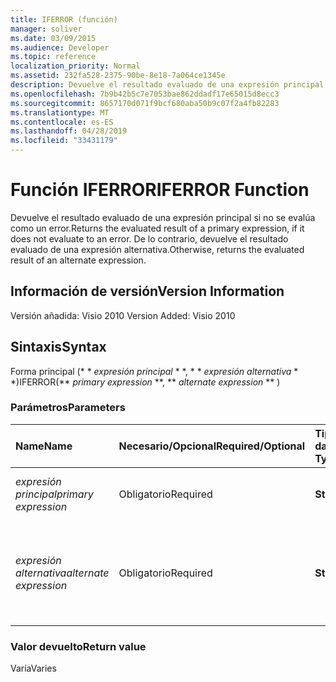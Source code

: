 ```yaml
---
title: IFERROR (función)
manager: soliver
ms.date: 03/09/2015
ms.audience: Developer
ms.topic: reference
localization_priority: Normal
ms.assetid: 232fa528-2375-90be-8e18-7a064ce1345e
description: Devuelve el resultado evaluado de una expresión principal si no se evalúa como un error. De lo contrario, devuelve el resultado evaluado de una expresión alternativa.
ms.openlocfilehash: 7b9b42b5c7e7053bae862ddadf17e65015d8ecc3
ms.sourcegitcommit: 8657170d071f9bcf680aba50b9c07f2a4fb82283
ms.translationtype: MT
ms.contentlocale: es-ES
ms.lasthandoff: 04/28/2019
ms.locfileid: "33431179"
---
```

# <a name="iferror-function"></a><span data-ttu-id="b9dfe-104">Función IFERROR</span><span class="sxs-lookup"><span data-stu-id="b9dfe-104">IFERROR Function</span></span>

<span data-ttu-id="b9dfe-105">Devuelve el resultado evaluado de una expresión principal si no se evalúa como un error.</span><span class="sxs-lookup"><span data-stu-id="b9dfe-105">Returns the evaluated result of a primary expression, if it does not evaluate to an error.</span></span> <span data-ttu-id="b9dfe-106">De lo contrario, devuelve el resultado evaluado de una expresión alternativa.</span><span class="sxs-lookup"><span data-stu-id="b9dfe-106">Otherwise, returns the evaluated result of an alternate expression.</span></span>
  
## <a name="version-information"></a><span data-ttu-id="b9dfe-107">Información de versión</span><span class="sxs-lookup"><span data-stu-id="b9dfe-107">Version Information</span></span>

<span data-ttu-id="b9dfe-108">Versión añadida: Visio 2010
</span><span class="sxs-lookup"><span data-stu-id="b9dfe-108">Version Added: Visio 2010</span></span> 
  
## <a name="syntax"></a><span data-ttu-id="b9dfe-109">Sintaxis</span><span class="sxs-lookup"><span data-stu-id="b9dfe-109">Syntax</span></span>

<span data-ttu-id="b9dfe-110">Forma principal (\* \* *expresión principal* \* \*, \* \* *expresión alternativa* \* \*)</span><span class="sxs-lookup"><span data-stu-id="b9dfe-110">IFERROR(\*\* *primary expression* \*\*, \*\* *alternate expression* \*\* )</span></span> 
  
### <a name="parameters"></a><span data-ttu-id="b9dfe-111">Parámetros</span><span class="sxs-lookup"><span data-stu-id="b9dfe-111">Parameters</span></span>

|<span data-ttu-id="b9dfe-112">**Name**</span><span class="sxs-lookup"><span data-stu-id="b9dfe-112">**Name**</span></span>|<span data-ttu-id="b9dfe-113">**Necesario/Opcional**</span><span class="sxs-lookup"><span data-stu-id="b9dfe-113">**Required/Optional**</span></span>|<span data-ttu-id="b9dfe-114">**Tipo de datos**</span><span class="sxs-lookup"><span data-stu-id="b9dfe-114">**Data Type**</span></span>|<span data-ttu-id="b9dfe-115">**Descripción**</span><span class="sxs-lookup"><span data-stu-id="b9dfe-115">**Description**</span></span>|
|:-----|:-----|:-----|:-----|
| <span data-ttu-id="b9dfe-116">_expresión principal_</span><span class="sxs-lookup"><span data-stu-id="b9dfe-116">_primary expression_</span></span> <br/> |<span data-ttu-id="b9dfe-117">Obligatorio</span><span class="sxs-lookup"><span data-stu-id="b9dfe-117">Required</span></span>  <br/> |<span data-ttu-id="b9dfe-118">**String**</span><span class="sxs-lookup"><span data-stu-id="b9dfe-118">**String**</span></span> <br/> |<span data-ttu-id="b9dfe-119">La primera expresión que ha de evaluarse.</span><span class="sxs-lookup"><span data-stu-id="b9dfe-119">The first expression to evaluate.</span></span>  <br/> |
| <span data-ttu-id="b9dfe-120">_expresión alternativa_</span><span class="sxs-lookup"><span data-stu-id="b9dfe-120">_alternate expression_</span></span> <br/> |<span data-ttu-id="b9dfe-121">Obligatorio</span><span class="sxs-lookup"><span data-stu-id="b9dfe-121">Required</span></span>  <br/> |<span data-ttu-id="b9dfe-122">**String**</span><span class="sxs-lookup"><span data-stu-id="b9dfe-122">**String**</span></span> <br/> |<span data-ttu-id="b9dfe-123">La expresión alternativa que se va a evaluar si la expresión principal evalúa a un error.</span><span class="sxs-lookup"><span data-stu-id="b9dfe-123">The alternate expression to evaluate if the primary expression evaluates to an error.</span></span>  <br/> |
   
### <a name="return-value"></a><span data-ttu-id="b9dfe-124">Valor devuelto</span><span class="sxs-lookup"><span data-stu-id="b9dfe-124">Return value</span></span>

<span data-ttu-id="b9dfe-125">Varía</span><span class="sxs-lookup"><span data-stu-id="b9dfe-125">Varies</span></span>
  

